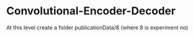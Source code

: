 # Convolutional-Encoder-Decoder

At this level create a folder publicationData/8 (where 8 is experiment no)

